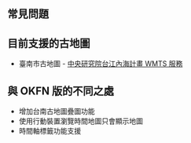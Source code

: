 常見問題
--------

## 目前支援的古地圖
- 臺南市古地圖 - [中央研究院台江內海計畫 WMTS 服務](http://gis.sinica.edu.tw/tainan/)

## 與 OKFN 版的不同之處
- 增加台南古地圖疊圖功能
- 使用行動裝置瀏覽時間地圖只會顯示地圖
- 時間軸標籤功能支援

